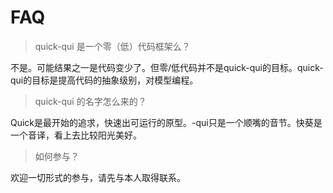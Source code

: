 # FAQ

> quick-qui 是一个零（低）代码框架么？

不是。可能结果之一是代码变少了。但零/低代码并不是quick-qui的目标。quick-qui的目标是提高代码的抽象级别，对模型编程。

> quick-qui 的名字怎么来的？

Quick是最开始的追求，快速出可运行的原型。-qui只是一个顺嘴的音节。快葵是一个音译，看上去比较阳光美好。

> 如何参与？

欢迎一切形式的参与，请先与本人取得联系。
